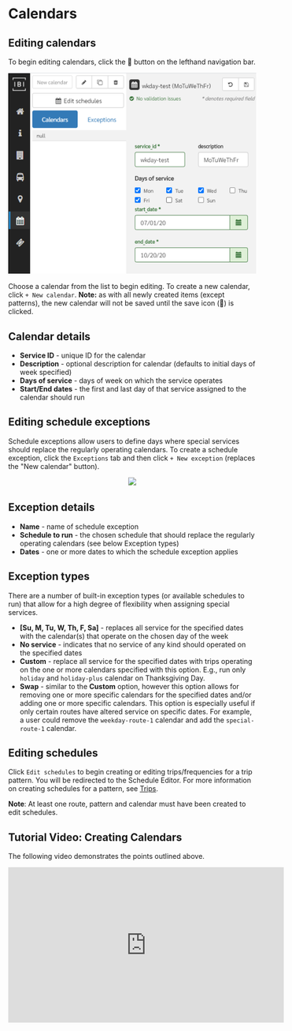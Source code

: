 # Calendars

## Editing calendars

To begin editing calendars, click the 📅 button on the lefthand navigation bar.

![screenshot](../../img/edit-calendars.png)

Choose a calendar from the list to begin editing. To create a new calendar, click `+ New calendar`. **Note:** as with all newly created items (except patterns), the new calendar will not be saved until the save icon (💾) is clicked.

## Calendar details

- **Service ID** - unique ID for the calendar
- **Description** - optional description for calendar (defaults to initial days of week specified)
- **Days of service** - days of week on which the service operates
- **Start/End dates** - the first and last day of that service assigned to the calendar should run

## Editing schedule exceptions

Schedule exceptions allow users to define days where special services should replace the regularly operating calendars. To create a schedule exception, click the `Exceptions` tab and then click `+ New exception` (replaces the "New calendar" button).

<div style = "text-align:center"> 
    <img src = "../../gif/schedule-exception.gif"> </img>
</div>

## Exception details

- **Name** - name of schedule exception
- **Schedule to run** - the chosen schedule that should replace the regularly operating calendars (see below Exception types)
- **Dates** - one or more dates to which the schedule exception applies

## Exception types

There are a number of built-in exception types (or available schedules to run) that allow for a high degree of flexibility when assigning special services.

- **[Su, M, Tu, W, Th, F, Sa]** - replaces all service for the specified dates with the calendar(s) that operate on the chosen day of the week
- **No service** - indicates that no service of any kind should operated on the specified dates
- **Custom** - replace all service for the specified dates with trips operating on the one or more calendars specified with this option. E.g., run only `holiday` and `holiday-plus` calendar on Thanksgiving Day.
- **Swap** - similar to the **Custom** option, however this option allows for removing one or more specific calendars for the specified dates and/or adding one or more specific calendars. This option is especially useful if only certain routes have altered service on specific dates. For example, a user could remove the `weekday-route-1` calendar and add the `special-route-1` calendar.

## Editing schedules
Click `Edit schedules` to begin creating or editing trips/frequencies for a trip pattern. You will be redirected to the Schedule Editor. For more information on creating schedules for a pattern, see [Trips](schedules).

**Note**: At least one route, pattern and calendar must have been created to edit schedules.

## Tutorial Video: Creating Calendars 
The following video demonstrates the points outlined above. 

<iframe
    width="560" 
    height="315"
    margin-left="auto"
    margin-right="auto"
    src="https://www.youtube.com/embed/Ozvroe7EFHs" 
    frameborder="0" 
    allow="accelerometer; autoplay; encrypted-media; gyroscope; picture-in-picture" 
    allowfullscreen>
</iframe>
